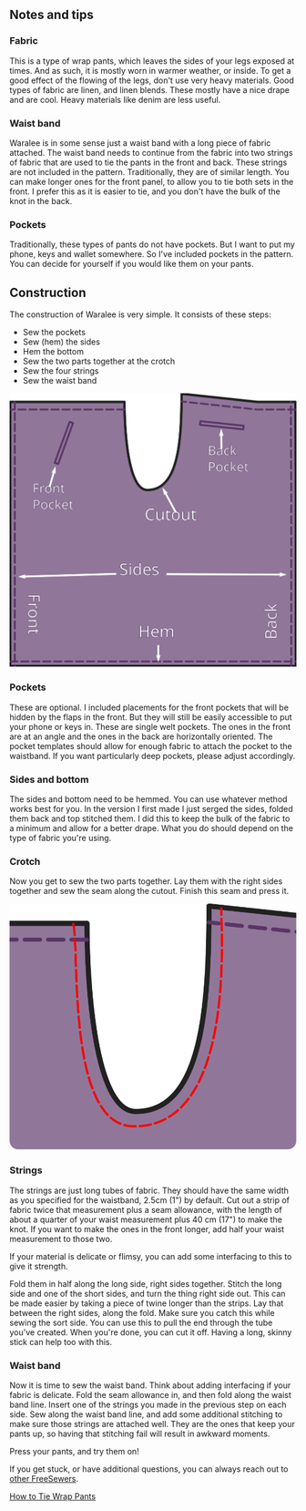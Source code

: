 ## Notes and tips

### Fabric

This is a type of wrap pants, which leaves the sides of your legs exposed at times. And as 
such, it is mostly worn in warmer weather, or inside. To get a good effect of the flowing
of the legs, don't use very heavy materials. Good types of fabric are linen, and linen blends.
These mostly have a nice drape and are cool. Heavy materials like denim are less useful. 

### Waist band

Waralee is in some sense just a waist band with a long piece of fabric attached. The waist 
band needs to continue from the fabric into two strings of fabric that are used to tie the
pants in the front and back. These strings are not included in the pattern. Traditionally,
they are of similar length. You can make longer ones for the front panel, to allow you to 
tie both sets in the front. I prefer this as it is easier to tie, and you don't have the bulk 
of the knot in the back.

### Pockets

Traditionally, these types of pants do not have pockets. But I want to put my phone, keys 
and wallet somewhere. So I've included pockets in the pattern. You can decide for yourself 
if you would like them on your pants.

## Construction

The construction of Waralee is very simple. It consists of these steps:

- Sew the pockets
- Sew (hem) the sides
- Hem the bottom
- Sew the two parts together at the crotch
- Sew the four strings
- Sew the waist band

![Waralee](waralee.svg "Waralee layout")

### Pockets

These are optional. I included placements for the front pockets that will be hidden by
the flaps in the front. But they will still be easily accessible to put your phone or 
keys in. These are single welt pockets. The ones in the front are at an angle and the 
ones in the back are horizontally oriented. The pocket templates should allow for enough 
fabric to attach the pocket to the waistband. If you want particularly deep pockets, 
please adjust accordingly.

### Sides and bottom

The sides and bottom need to be hemmed. You can use whatever method works best for you.
In the version I first made I just serged the sides, folded them back and top stitched 
them. I did this to keep the bulk of the fabric to a minimum and allow for a better 
drape. What you do should depend on the type of fabric you're using.

### Crotch

Now you get to sew the two parts together. Lay them with the right sides together and sew the 
seam along the cutout. Finish this seam and press it.

![Waralee seam](waralee-cutout.svg "Crotch seam")

### Strings

The strings are just long tubes of fabric. They should have the same width as you specified 
for the waistband, 2.5cm (1") by default. Cut out a strip of fabric twice that measurement
plus a seam allowance, with the length of about a quarter of your waist measurement plus 
40 cm (17") to make the knot. If you want to make the ones in the front longer, add half 
your waist measurement to those two.

If your material is delicate or flimsy, you can add some interfacing to this to give it 
strength.

Fold them in half along the long side, right sides together. Stitch the long side and one of 
the short sides, and turn the thing right side out. This can be made easier by taking a piece
of twine longer than the strips. Lay that between the right sides, along the fold. Make sure 
you catch this while sewing the sort side. You can use this to pull the end through the tube 
you've created. When you're done, you can cut it off. Having a long, skinny stick can help
too with this.

### Waist band

Now it is time to sew the waist band. Think about adding interfacing if your fabric is 
delicate. Fold the seam allowance in, and then fold along the waist band line. Insert 
one of the strings you made in the previous step on each side. Sew along the waist band
line, and add some additional stitching to make sure those strings are attached well. 
They are the ones that keep your pants up, so having that stitching fail will result in
awkward moments.

Press your pants, and try them on!

If you get stuck, or have additional questions, you can always reach out to 
[other FreeSewers](https://gitter.im/freesewing/help).

[How to Tie Wrap Pants](https://www.wikihow.com/Tie-Wrap-Pants "External link")
